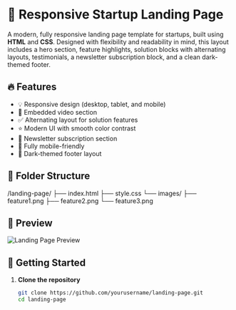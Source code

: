 # 🚀 Responsive Startup Landing Page

A modern, fully responsive landing page template for startups, built using **HTML** and **CSS**. Designed with flexibility and readability in mind, this layout includes a hero section, feature highlights, solution blocks with alternating layouts, testimonials, a newsletter subscription block, and a clean dark-themed footer.

## 🔥 Features

- 💡 Responsive design (desktop, tablet, and mobile)
- 🎥 Embedded video section
- ✅ Alternating layout for solution features
- ⭐ Modern UI with smooth color contrast
- 📩 Newsletter subscription section
- 📱 Fully mobile-friendly
- 🦶 Dark-themed footer layout

## 📁 Folder Structure

/landing-page/
├── index.html
├── style.css
└── images/
├── feature1.png
├── feature2.png
└── feature3.png


## 📸 Preview

![Landing Page Preview](images/feature1.png)

## 🚀 Getting Started

1. **Clone the repository**
   ```bash
   git clone https://github.com/yourusername/landing-page.git
   cd landing-page
